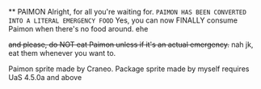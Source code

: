 ** PAIMON
Alright, for all you're waiting for.
`PAIMON HAS BEEN CONVERTED INTO A LITERAL EMERGENCY FOOD`
Yes, you can now FINALLY consume Paimon when there's no food around. ehe

~~and please, do NOT eat Paimon unless if it's an actual emergency.~~ nah jk, eat them whenever you want to.

Paimon sprite made by Craneo. Package sprite made by myself
requires UaS 4.5.0a and above
